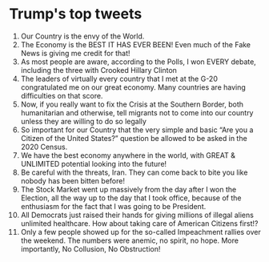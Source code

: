 # Trump's top tweets

1. Our Country is the envy of the World.
2. The Economy is the BEST IT HAS EVER BEEN! Even much of the Fake News is giving me credit for that!
3. As most people are aware, according to the Polls, I won EVERY debate, including the three with Crooked Hillary Clinton
4. The leaders of virtually every country that I met at the G-20 congratulated me on our great economy. Many countries are having difficulties on that score.
5. Now, if you really want to fix the Crisis at the Southern Border, both humanitarian and otherwise, tell migrants not to come into our country unless they are willing to do so legally
6. So important for our Country that the very simple and basic “Are you a Citizen of the United States?” question be allowed to be asked in the 2020 Census.
7. We have the best economy anywhere in the world, with GREAT & UNLIMITED potential looking into the future!
8. Be careful with the threats, Iran. They can come back to bite you like nobody has been bitten before!
9. The Stock Market went up massively from the day after I won the Election, all the way up to the day that I took office, because of the enthusiasm for the fact that I was going to be President.
10. All Democrats just raised their hands for giving millions of illegal aliens unlimited healthcare. How about taking care of American Citizens first!?
11. Only a few people showed up for the so-called Impeachment rallies over the weekend. The numbers were anemic, no spirit, no hope. More importantly, No Collusion, No Obstruction!